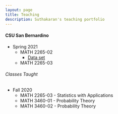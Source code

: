 ```yaml
---
layout: page
title: Teaching
description: Suthakaran's teaching portfolio
---
```

#### CSU San Bernardino
* Spring 2021
   * MATH 2265-02 
       *  [Data set](https://github.com/user/repo/blob/branch/other_file.md)
   * MATH 2265-03

###### Classes Taught
  
* Fall 2020
   * MATH 2265-03 - Statistics with Applications 
   * MATH 3460-01 - Probability Theory 
   * MATH 3460-02 - Probability Theory 


